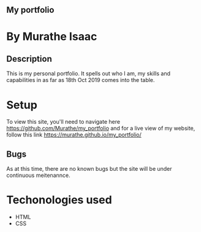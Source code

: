 ## My portfolio

# By Murathe Isaac

## Description

This is my personal portfolio. It spells out who I am, my skills and capabilities in as far as 18th Oct 2019 comes into the table.
 
# Setup
To view this site, you'll need to navigate here https://github.com/Murathe/my_portfolio
and for a live view of my website, follow this link https://murathe.github.io/my_portfolio/

## Bugs
As at this time, there are no known bugs but the site will be under continuous meitenannce.

# Techonologies used

- HTML
- CSS